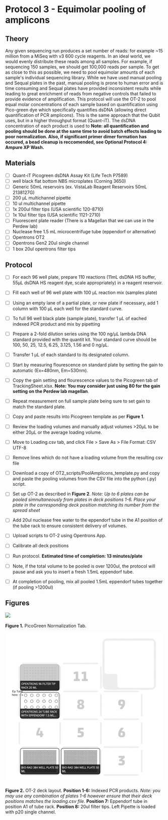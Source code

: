# Protocol 3 - Equimolar pooling of amplicons

## Theory
Any given sequencing run produces a set number of reads: for example ~15 million from a MiSeq with v3 600 cycle reagents. In an ideal world, we would evenly distribute these reads among all samples. For example, if sequencing 150 samples, we should get 100,000 reads per sample. To get as close to this as possible, we need to pool equimolar amounts of each sample's individual sequencing library. While we have used manual pooling and Sequal plates in the past, manual pooling is prone to human error and is time consuming and Sequal plates have provided inconsistent results while leading to great enrichment of reads from negative controls that failed to provide evidence of amplification. This protocol will use the OT-2 to pool equal molar concentrations of each sample based on quantification using Pico-green dye which specifically quantifies dsDNA (allowing direct quantification of PCR amplicons). This is the same approach that the Qubit uses, but in a higher throughput format (Quant-iT). The dsDNA concentration of each product is used to **Note: all quantification and pooling should be done at the same time to avoid batch effects leading to poor normalization. Also, if significant primer dimer formation has occured, a bead cleanup is reccomended, see Optional Protocol 4: Ampure XP Wash.**

## Materials
- [ ] Quant-iT Picogreen dsDNA Assay Kit (Life Tech P7589)
- [ ] well black flat bottom NBS microplates (Corning 3650)
- [ ] Generic 50mL reservoirs (ex. VistaLab Reagent Reservoirs 50mL 2138127G)
- [ ] 200 µL multichannel pipette
- [ ] 10 ul multichannel pipette
- [ ] 1x 200ul filter tips (USA scientific 120-8710)
- [ ] 1x 10ul filter tips (USA scientific 1121-2710)
- [ ] Fluorescent plate reader (There is a Magellan that we can use in the Perdew lab)
- [ ] Nuclease free 1.5 mL microcentrifuge tube (eppendorf or alternative)
- [ ] Opentrons OT2
- [ ] Opentrons Gen2 20ul single channel
- [ ] 1 box 20ul opentrons filter tips

## Protocol
- [ ] For each 96 well plate, prepare 110 reactions (11mL dsDNA HS buffer, 55µL dsDNA HS reagent dye, scale appropriately) in a reagent reservoir.
- [ ] Fill each well of 96 well plate with 100 µL reaction mix (samples plate)
- [ ] Using an empty lane of a partial plate, or new plate if necessary, add 1 column with 100 µL each well for the standard curve.
- [ ] To full 96 well black plate (sample plate), transfer 1 µL of eached indexed PCR product and mix by pipetting
- [ ] Prepare a 2-fold dilution series using the 100 ng/µL lambda DNA standard provided with the quantit kit. Your standard curve should be 100, 50, 25, 12.5, 6.25, 3.125, 1.56 and 0 ng/µL.
- [ ] Transfer 1 µL of each standard to its designated column.
- [ ] Start by measuring flourescence on standard plate by setting the gain to automatic (Ex=480nm, Em=530nm).
- [ ] Copy the gain setting and flourescence values to the Picogreen tab of TrackingSheet.xlsx. **Note: You may consider just using 80 for the gain setting on the Perdew lab magellan**.
- [ ] Repeat measurement on full sample plate being sure to set gain to match the standard plate.
- [ ] Copy and paste results into Picogreen template as per **Figure 1**.
- [ ] Review the loading volumes and manually adjust volumes >20µL to be either 20µL or the average loading volume.
- [ ] Move to Loading.csv tab, and click File > Save As > File Format: CSV UTF-8
- [ ] Remove lines which do not have a loading volume from the resulting csv file
- [ ] Download a copy of OT2_scripts/PoolAmplicons_template.py and copy and paste the pooling volumes from the CSV file into the python (.py) script.
- [ ] Set up OT-2 as described in **Figure 2**. *Note: Up to 6 plates can be pooled simnultaneously from plates in deck positions 1-6. Place your plate in the corresponding deck position matching its number from the spread sheet*
- [ ] Add 20ul nuclease free water to the eppendorf tube in the A1 position of the tube rack to ensure consistent delivery of volumes.
- [ ] Upload scripts to OT-2 using Opentrons App.
- [ ] Calibrate all deck positions
- [ ] Run protocol. **Estimated time of completion: 13 minutes/plate**
- [ ] Note, if the total volume to be pooled is over 1200ul, the protocol will pause and ask you to insert a fresh 1.5mL eppendorf tube.
- [ ] At completion of pooling, mix all pooled 1.5mL eppendorf tubes together (if pooling >1200ul)


## Figures
![](https://github.com/jbisanz/AmpliconSeq/raw/master/images/picogreen.png)

**Figure 1.** PicoGreen Normalization Tab.

![](https://github.com/BisanzLab/OHMC_Colaboratory/blob/main/images/amplicon_pooling.png?raw=true)

**Figure 2.** OT-2 deck layout. **Position 1-6:** Indexed PCR products. *Note: you may use any combination of plates 1-6 however ensure that their deck positions matches the loading.csv file.* **Position 7:** Eppendorf tube in position A1 of tube rack. **Position 8:** 20ul filter tips. Left Pipette is loaded with p20 single channel.
